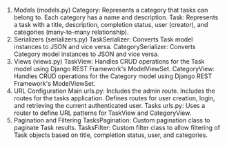 1. Models (models.py)
Category: Represents a category that tasks can belong to. Each category has a name and description.
Task: Represents a task with a title, description, completion status, user (creator), and categories (many-to-many relationship).
2. Serializers (serializers.py)
TaskSerializer: Converts Task model instances to JSON and vice versa.
CategorySerializer: Converts Category model instances to JSON and vice versa.
3. Views (views.py)
TaskView: Handles CRUD operations for the Task model using Django REST Framework's ModelViewSet.
CategoryView: Handles CRUD operations for the Category model using Django REST Framework's ModelViewSet.
4. URL Configuration
Main urls.py:
Includes the admin route.
Includes the routes for the tasks application.
Defines routes for user creation, login, and retrieving the current authenticated user.
Tasks urls.py:
Uses a router to define URL patterns for TaskView and CategoryView.
5. Pagination and Filtering
TasksPagination: Custom pagination class to paginate Task results.
TasksFilter: Custom filter class to allow filtering of Task objects based on title, completion status, user, and categories.
